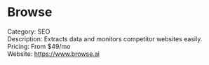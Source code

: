 # Browse

Category: SEO  
Description: Extracts data and monitors competitor websites easily.  
Pricing: From $49/mo  
Website: https://www.browse.ai
